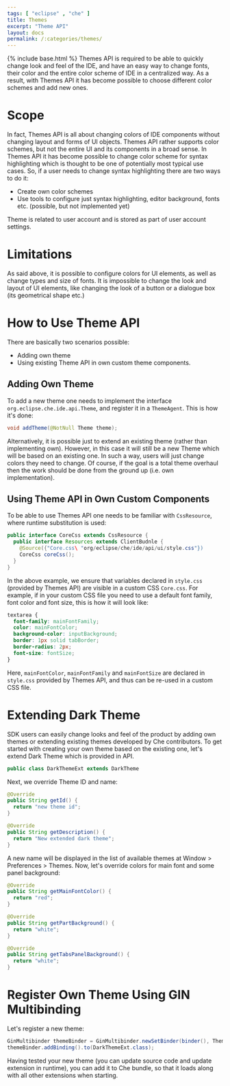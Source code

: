 ```yaml
---
tags: [ "eclipse" , "che" ]
title: Themes
excerpt: "Theme API"
layout: docs
permalink: /:categories/themes/
---
```

{% include base.html %}
Themes API is required to be able to quickly change look and feel of the IDE, and have an easy way to change fonts, their color and the entire color scheme of IDE in a centralized way. As a result, with Themes API it has become possible to choose different color schemes and add new ones.

# Scope
In fact, Themes API is all about changing colors of IDE components without changing layout and forms of UI objects. Themes API rather supports color schemes, but not the entire UI and its components in a broad sense. In Themes API it has become possible to change color scheme for syntax highlighting which is thought to be one of potentially most typical use cases.
So, if a user needs to change syntax highlighting there are two ways to do it:
* Create own color schemes
* Use tools to configure just syntax highlighting, editor background, fonts etc. (possible, but not implemented yet)

Theme is related to user account and is stored as part of user account settings.

# Limitations
As said above, it is possible to configure colors for UI elements, as well as change types and size of fonts. It is impossible to change the look and layout of UI elements, like changing the look of a button or a dialogue box (its geometrical shape etc.)

# How to Use Theme API
There are basically two scenarios possible:
* Adding own theme
* Using existing Theme API in own custom theme components.

## Adding Own Theme
To add a new theme one needs to implement the interface `org.eclipse.che.ide.api.Theme`, and register it in a `ThemeAgent`.
This is how it's done:
```java  
void addTheme(@NotNull Theme theme);
```
Alternatively, it is possible just to extend an existing theme (rather than implementing own). However, in this case it will still be a new Theme which will be based on an existing one. In such a way, users will just change colors they need to change. Of course, if the goal is a total theme overhaul then the work should be done from the ground up (i.e. own implementation).

## Using Theme API in Own Custom Components
To be able to use Themes API one needs to be familiar with `CssResource`, where runtime substitution is used:
```java  
public interface CoreCss extends CssResource {
  public interface Resources extends ClientBudnle {
    @Source({"Core.css\ "org/eclipse/che/ide/api/ui/style.css"})
    CoreCss coreCss();
  }
}
```
In the above example, we ensure that variables declared in `style.css` (provided by Themes API) are visible in a custom CSS `Core.css`. For example, if in your custom CSS file you need to use a default font family, font color and font size, this is how it will look like:
```css  
textarea {
  font-family: mainFontFamily;
  color: mainFontColor;
  background-color: inputBackground;
  border: 1px solid tabBorder;
  border-radius: 2px;
  font-size: fontSize;
}
```
Here, `mainFontColor`, `mainFontFamily` and `mainFontSize` are declared in `style.css` provided by Themes API, and thus can be re-used in a custom CSS file.

# Extending Dark Theme
SDK users can easily change looks and feel of the product by adding own themes or extending existing themes developed by Che contributors.
To get started with creating your own theme based on the existing one, let's extend Dark Theme which is provided in API.
```java  
public class DarkThemeExt extends DarkTheme
```
Next, we override Theme ID and name:
```java  
@Override
public String getId() {
  return "new theme id";
}

@Override
public String getDescription() {
  return "New extended dark theme";
}
```
A new name will be displayed in the list of available themes at Window > Preferences > Themes.
Now, let's override colors for main font and some panel background:
```java  
@Override
public String getMainFontColor() {
  return "red";
}

@Override
public String getPartBackground() {
  return "white";
}

@Override
public String getTabsPanelBackground() {
  return "white";
}
```

# Register Own Theme Using GIN Multibinding
Let's register a new theme:
```java  
GinMultibinder themeBinder = GinMultibinder.newSetBinder(binder(), Theme.class);
themeBinder.addBinding().to(DarkThemeExt.class);
```
Having tested your new theme (you can update source code and update extension in runtime), you can add it to Che bundle, so that it loads along with all other extensions when starting.
